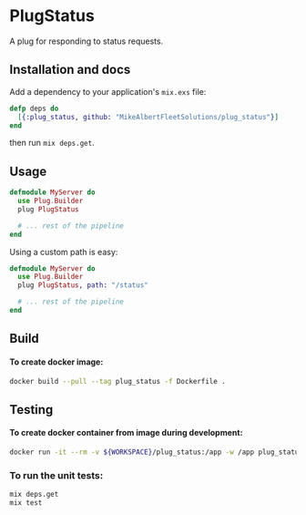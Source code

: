 # PlugStatus

A plug for responding to status requests.

## Installation and docs

Add a dependency to your application's `mix.exs` file:

```elixir
defp deps do
  [{:plug_status, github: "MikeAlbertFleetSolutions/plug_status"}]
end
```

then run `mix deps.get`.

## Usage

```elixir
defmodule MyServer do
  use Plug.Builder
  plug PlugStatus

  # ... rest of the pipeline
end
```

Using a custom path is easy:

```elixir
defmodule MyServer do
  use Plug.Builder
  plug PlugStatus, path: "/status"

  # ... rest of the pipeline
end
```

## Build

#### To create docker image:

```bash
docker build --pull --tag plug_status -f Dockerfile .
```

## Testing

#### To create docker container from image during development:

```bash
docker run -it --rm -v ${WORKSPACE}/plug_status:/app -w /app plug_status
```

### To run the unit tests:

```bash
mix deps.get
mix test
```
